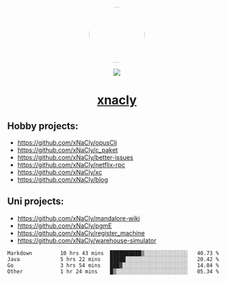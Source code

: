 <p align="center">
  <img style="border-radius: 100px" width="128" height="128" src="https://avatars.githubusercontent.com/u/47723417?v=4"/>
</p>
<p align="center">
  <img src="https://komarev.com/ghpvc/?username=xnacly&&style=flat-square"/>
</p>

<h1 align="center"><a href="https://xnacly.me"> xnacly</a> </h1>

## Hobby projects:
- https://github.com/xNaCly/opusCli
- https://github.com/xNaCly/c_paket
- https://github.com/xNaCly/better-issues
- https://github.com/xNaCly/netflix-rpc
- https://github.com/xNaCly/xc
- https://github.com/xNaCly/blog

## Uni projects:
- https://github.com/xNaCly/mandalore-wiki
- https://github.com/xNaCly/pgmE
- https://github.com/xNaCly/register_machine
- https://github.com/xNaCly/warehouse-simulator


<!--START_SECTION:waka-->

```text
Markdown         10 hrs 43 mins  ██████████▒░░░░░░░░░░░░░░   40.73 %
Java             5 hrs 22 mins   █████░░░░░░░░░░░░░░░░░░░░   20.42 %
Go               3 hrs 54 mins   ███▓░░░░░░░░░░░░░░░░░░░░░   14.84 %
Other            1 hr 24 mins    █▒░░░░░░░░░░░░░░░░░░░░░░░   05.34 %
```

<!--END_SECTION:waka-->

